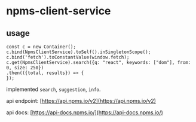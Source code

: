 # npms-client-service

## usage

```tsx
const c = new Container();
c.bind(NpmsClientService).toSelf().inSingletonScope();
c.bind('fetch').toConstantValue(window.fetch);
c.get(NpmsClientService).search({q: "react", keywords: ["dom"], from: 0, size: 250})
.then(({total, results}) => {
});
```

implemented `search`, `suggestion`, `info`.

api endpoint: [https://api.npms.io/v2](https://api.npms.io/v2)

api docs:  [https://api-docs.npms.io/](https://api-docs.npms.io/)
